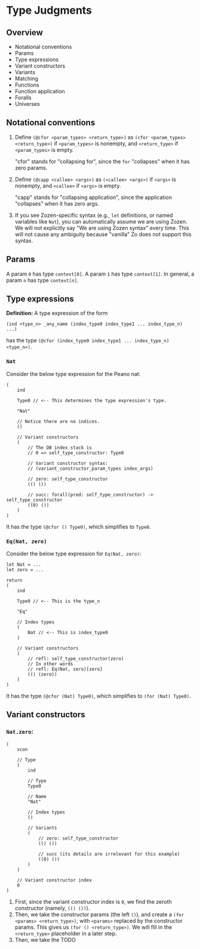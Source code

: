 # Type Judgments

## Overview

- Notational conventions
- Params
- Type expressions
- Variant constructors
- Variants
- Matching
- Functions
- Function application
- Foralls
- Universes

## Notational conventions

1. Define `(@cfor <param_types> <return_type>)` as
   `(cfor <param_types> <return_type>)` if `<param_types>` is nonempty,
   and `<return_type>` if `<param_types>` is empty.

   "cfor" stands for "collapsing for", since the `for` "collapses"
   when it has zero params.

2. Define `(@capp <callee> <args>)`
   as `(<callee> <args>)` if `<args>` is nonempty,
   and `<callee>` if `<args>` is empty.

   "capp" stands for "collapsing application",
   since the application "collapses" when it has zero args.

3. If you see Zozen-specific syntax
   (e.g., `let` definitions, or named variables like `Nat`),
   you can automatically
   assume we are using Zozen.
   We will not explicitly say "We are using Zozen syntax" every time.
   This will not cause any ambiguity because
   "vanilla" Zo does not support this syntax.

## Params

A param `0` has type `context[0]`.
A param `1` has type `context[1]`.
In general, a param `n` has type `context[n]`.

## Type expressions

**Definition:** A type expression of the form

```zolike
(ind <type_n> _any_name (index_type0 index_type1 ... index_type_n) ...)
```

has the type `(@cfor (index_type0 index_type1 ... index_type_n) <type_n>)`.

### `Nat`

Consider the below type expression for the Peano nat:

```zo
(
    ind

    Type0 // <-- This determines the type expression's type.

    "Nat"

    // Notice there are no indices.
    ()

    // Variant constructors
    (
        // The DB index stack is
        // 0 => self_type_constructor: Type0

        // Variant constructor syntax:
        // (variant_constructor_param_types index_args)

        // zero: self_type_constructor
        (() ())

        // succ: forall(pred: self_type_constructor) -> self_type_constructor
        ((0) ())
    )
)
```

It has the type `(@cfor () Type0)`, which simplifies to `Type0`.

### `Eq(Nat, zero)`

Consider the below type expression for `Eq(Nat, zero)`:

```zozen
let Nat = ...
let zero = ...

return
(
    ind

    Type0 // <-- This is the type_n

    "Eq"

    // Index types
    (
        Nat // <-- This is index_type0
    )

    // Variant constructors
    (
        // refl: self_type_constructor(zero)
        // In other words
        // refl: Eq(Nat, zero)[zero]
        (() (zero))
    )
)
```

It has the type `(@cfor (Nat) Type0)`, which simplifies to `(for (Nat) Type0)`.

## Variant constructors

### `Nat.zero`:

```zo
(
    vcon

    // Type
    (
        ind

        // Type
        Type0

        // Name
        "Nat"

        // Index types
        ()

        // Variants
        (
            // zero: self_type_constructor
            (() ())

            // succ (its details are irrelevant for this example)
            ((0) ())
        )
    )

    // Variant constructor index
    0
)
```

1. First, since the variant constructor index is `0`,
   we find the zeroth constructor (namely, `(() ())`).
2. Then, we take the constructor params (the left `()`),
   and create a `(for <params> <return_type>)`, with `<params>`
   replaced by the constructor params.
   This gives us `(for () <return_type>)`.
   We will fill in the `<return_type>` placeholder in a later step.
3. Then, we take the TODO
